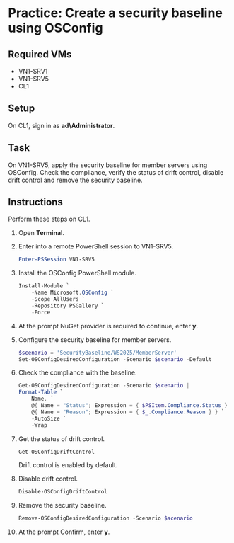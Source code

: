 # Practice: Create a security baseline using OSConfig

## Required VMs

* VN1-SRV1
* VN1-SRV5
* CL1

## Setup

On CL1, sign in as **ad\Administrator**.

## Task

On VN1-SRV5, apply the security baseline for member servers using OSConfig. Check the compliance, verify the status of drift control, disable drift control and remove the security baseline.

## Instructions

Perform these steps on CL1.

1. Open **Terminal**.
1. Enter into a remote PowerShell session to VN1-SRV5.

    ````powershell
    Enter-PSSession VN1-SRV5
    ````

1. Install the OSConfig PowerShell module.

    ````powershell
    Install-Module `
        -Name Microsoft.OSConfig `
        -Scope AllUsers `
        -Repository PSGallery `
        -Force
    ````

1. At the prompt NuGet provider is required to continue, enter **y**.
1. Configure the security baseline for member servers.

    ````powershell
    $scenario = 'SecurityBaseline/WS2025/MemberServer'
    Set-OSConfigDesiredConfiguration -Scenario $scenario -Default
    ````

1. Check the compliance with the baseline.

    ````powershell
    Get-OSConfigDesiredConfiguration -Scenario $scenario |
    Format-Table `
        Name, `
        @{ Name = "Status"; Expression = { $PSItem.Compliance.Status } }, `
        @{ Name = "Reason"; Expression = { $_.Compliance.Reason } } `
        -AutoSize `
        -Wrap
    ````

1. Get the status of drift control.

    ````powershell
    Get-OSConfigDriftControl
    ````

    Drift control is enabled by default.

1. Disable drift control.

    ````powershell
    Disable-OSConfigDriftControl
    ````

1. Remove the security baseline.

    ````powershell
    Remove-OSConfigDesiredConfiguration -Scenario $scenario
    ````

1. At the prompt Confirm, enter **y**.

